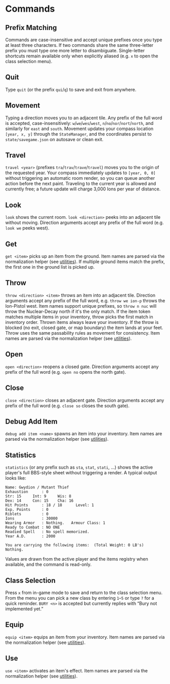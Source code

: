 # Commands

## Prefix Matching

Commands are case-insensitive and accept unique prefixes once you type at least
three characters. If two commands share the same three-letter prefix you must
type one more letter to disambiguate. Single-letter shortcuts remain available
only when explicitly aliased (e.g. `x` to open the class selection menu).

## Quit

Type `quit` (or the prefix `qui`/`q`) to save and exit from anywhere.

## Movement

Typing a direction moves you to an adjacent tile. Any prefix of the full word
is accepted, case-insensitively: `w`/`we`/`wes`/`west`,
`n`/`no`/`nor`/`nort`/`north`, and similarly for `east` and `south`.
Movement updates your compass location `[year, x, y]` through the
`StateManager`, and the coordinates persist to `state/savegame.json` on
autosave or clean exit.

## Travel

`travel <year>` (prefixes `tra`/`trav`/`trave`/`travel`) moves you to the
origin of the requested year. Your compass immediately updates to `[year, 0,
0]` without triggering an automatic room render, so you can queue another
action before the next paint. Traveling to the current year is allowed and
currently free; a future update will charge 3,000 Ions per year of distance.

## Look

`look` shows the current room. `look <direction>` peeks into an adjacent tile
without moving. Direction arguments accept any prefix of the full word (e.g.
`look we` peeks west).

## Get

`get <item>` picks up an item from the ground. Item names are parsed via the
normalization helper (see [utilities](utilities.md)). If multiple ground items
match the prefix, the first one in the ground list is picked up.

## Throw

`throw <direction> <item>` throws an item into an adjacent tile. Direction
arguments accept any prefix of the full word, e.g. `throw we ion-p` throws the
Ion-Pistol west. Item names support unique prefixes, so `throw n nuc` will throw
the Nuclear-Decay north if it's the only match. If the item token matches
multiple items in your inventory, throw picks the first match in inventory
order. Thrown items always leave your inventory. If the throw is blocked (no
exit, closed gate, or map boundary) the item lands at your feet. Throw uses the
same passability rules as movement for consistency. Item names are parsed via
the normalization helper (see [utilities](utilities.md)).

## Open

`open <direction>` reopens a closed gate. Direction arguments accept any prefix
of the full word (e.g. `open no` opens the north gate).

## Close

`close <direction>` closes an adjacent gate. Direction arguments accept any
prefix of the full word (e.g. `close so` closes the south gate).

## Debug Add Item

`debug add item <name>` spawns an item into your inventory. Item names are
parsed via the normalization helper (see [utilities](utilities.md)).

## Statistics

`statistics` (or any prefix such as `sta`, `stat`, `stati`, …) shows the active
player's full BBS-style sheet without triggering a render. A typical output
looks like:

```
Name: Gwydion / Mutant Thief
Exhaustion      : 0
Str: 15     Int: 9     Wis: 8
Dex: 14     Con: 15    Cha: 16
Hit Points      : 18 / 18      Level: 1
Exp. Points     : 0
Riblets         : 0
Ions            : 30000
Wearing Armor   : Nothing.   Armour Class: 1
Ready to Combat : NO ONE
Readied Spell   : No spell memorized.
Year A.D.       : 2000

You are carrying the following items:  (Total Weight: 0 LB's)
Nothing.
```

Values are drawn from the active player and the items registry when available,
and the command is read-only.

## Class Selection

Press `x` from in-game mode to save and return to the class selection menu.
From the menu you can pick a new class by entering `1`–`5` or type `?` for a
quick reminder. `BURY <n>` is accepted but currently replies with “Bury not
implemented yet.”

## Equip

`equip <item>` equips an item from your inventory. Item names are parsed via
the normalization helper (see [utilities](utilities.md)).

## Use

`use <item>` activates an item's effect. Item names are parsed via the
normalization helper (see [utilities](utilities.md)).

